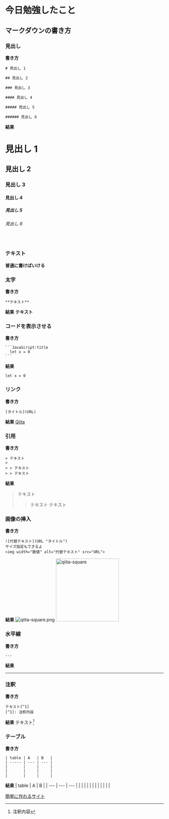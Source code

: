 # 今日勉強したこと

## マークダウンの書き方

### 見出し

**書き方**

```markdown:見出しの書き方
# 見出し 1

## 見出し 2

### 見出し 3

#### 見出し 4

##### 見出し 5

###### 見出し 6
```

**結果**

# 見出し 1

## 見出し 2

### 見出し 3

#### 見出し 4

##### 見出し 5

###### 見出し 6

  <br/>

### テキスト

**普通に書けばいける**

### 太字

**書き方**

```markdown:太字の書き方
**テキスト**
```

**結果**
**テキスト**

### コードを表示させる

**書き方**

````markdown:コード表示の書き方
```JavaScript:title
  let x = 0
```
````

**結果**

```JavaScript:title
let x = 0
```

### リンク

**書き方**

```markdown:リンク
[タイトル](URL)
```

**結果**
[Qiita](https://qiita.com/)

### 引用

**書き方**

```markdown:引用
> テキスト
>
> > テキスト
> > テキスト
```

**結果**

> テキスト
>
> > テキスト
> > テキスト

### 画像の挿入

**書き方**

```markdown:画像の挿入
![代替テキスト](URL "タイトル")
サイズ指定もできるよ
<img width="数値" alt="代替テキスト" src="URL">
```

**結果**
![qiita-square.png](https://qiita-image-store.s3.amazonaws.com/0/126861/90386757-fd96-8ba6-3477-485669713c55.png "qiita-square")
<img width="200" alt="qiita-square" src="https://qiita-image-store.s3.amazonaws.com/0/126861/90386757-fd96-8ba6-3477-485669713c55.png">

### 水平線

**書き方**

```markdown:水平線
---
```

**結果**

---

### 注釈

**書き方**

```markdown:注釈
テキスト[^1]
[^1]: 注釈内容
```

**結果**
テキスト[^1]
[^1]: 注釈内容

### テーブル

**書き方**

```markdown:テーブル
| table | A   | B   |
| ----- | --- | --- |
|       |     |     |
|       |     |     |
|       |     |     |
```

**結果**
| table | A | B |
| --- | --- | --- |
| | | |
| | | |
| | | |

[簡単に作れるサイト](https://notepm.jp/markdown-table-tool)
